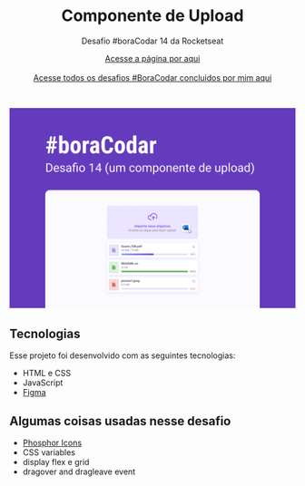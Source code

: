 <h1 align="center">Componente de Upload</h1>

<p align="center">Desafio #boraCodar 14 da Rocketseat</p>

<p align="center">
    <a href="https://lucasregisdemoraes.github.io/boracodar/challenges/componente-de-upload">Acesse a página por aqui</a>
    <br>
    <br>
    <a href="https://lucasregisdemoraes.github.io/boracodar">Acesse todos os desafios #BoraCodar concluidos por mim aqui</a>
</p>

<br>

<p align="center">
    <img src="../../previews/componente-de-upload.jpg">
</p>

## Tecnologias

Esse projeto foi desenvolvido com as seguintes tecnologias:

- HTML e CSS
- JavaScript
- [Figma](https://www.figma.com)

## Algumas coisas usadas nesse desafio

- [Phosphor Icons](https://phosphoricons.com/)
- CSS variables
- display flex e grid
- dragover and dragleave event